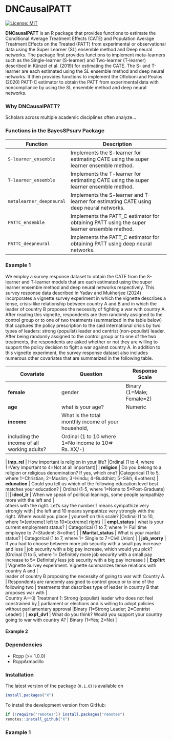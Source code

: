 
<!-- README.md is generated from README.Rmd. Please edit that file -->

# DNCausalPATT

<!-- badges: start -->


[![License:
MIT](https://img.shields.io/badge/License-MIT-yellow.svg)](https://opensource.org/licenses/MIT)

<!-- badges: end -->

**DNCausalPATT** is an R package that provides functions to estimate the Conditional Average Treatment Effects (CATE) 
and Population Average Treatment Effects on the Treated (PATT) from experimental or observational data using the 
Super Learner (SL) ensemble method and Deep neural networks. The package first provides functions to implement meta-learners
such as the Single-learner (S-learner) and Two-learner (T-learner) described in Künzel et al. (2019) for estimating the CATE.
The S- and T-learner are each estimated using the SL ensemble method and deep neural networks. It then provides functions to 
implement the Ottoboni and Poulos (2020) PATT-C estimator to obtain the PATT from experimental data with noncompliance by using 
the SL ensemble method and deep neural networks.    

### Why DNCausalPATT?

Scholars across multiple academic disciplines often analyze...

### Functions in the BayesSPsurv Package

| Function                | Description                                                                                |
|-------------------------|--------------------------------------------------------------------------------------------|
| `S-learner_ensemble`    | Implements the S-learner for estimating CATE using the super learner ensemble method.      |
| `T-learner_ensemble`    | Implements the T-learner for estimating CATE using the super learner ensemble method.      |
| `metalearner_deepneural`| Implements the S-learner and T-learner for estimating CATE using deep neural networks.     |
| `PATTC_ensemble`        | Implements the PATT_C estimator for obtaining PATT using the super learner ensemble method.|
| `PATTC_deepneural`      | Implements the PATT_C estimator for obtaining PATT using deep neural networks.             |


### Example 1

We employ a survey response dataset to obtain the CATE from the S-learner and T-learner models that are each estimated using the
super learner ensemble method and deep neural networks respectively. This survey response data described in Yadav and Mukherjee (2024) incorporates 
a vignette survey experiment in which the vignette describes a tense, crisis-like relationship between country A and B and in which the leader of 
country B proposes the necessity of fighting a war with country A. After reading this vignette, respondents are then randomly assigned to the control group 
or to one of two treatments (summarized in the table below) that captures the policy prescription to the said international crisis by two types of leaders: 
strong (populist) leader and centrist (non-populist) leader. After being randomly assigned to the control group or to one of the two treatments, the respondents are 
asked whether or not they are willing to support the policy decision to fight a war against country A. In addition to this vignette experiment, the survey response 
dataset also includes numerous other covariates that are summarized in the following table.    

| **Covariate**     | **Question**                                                                              |   **Response Scale**                |                        
| ------------------| ----------------------------------------------------------------------------------------- |-------------------------------------|
| **female**        | gender                                                                                    | Binary (1=Male; Female=2)           |
| **age**           | what is your age?                                                                         | Numeric                  |
| **income**        | What is the total monthly income of your household,                                       | 
                     including the income of all working adults?                                                |Ordinal (1 to 10 where 1=No income to 10=> Rs. XX/-)|
                     
| **imp_rel**       | How important is religion in your life?                                                   |Ordinal (1 to 4, where 1=Very important to 4=Not at all important)|
| **religion**      | Do you belong to a religion or religious denomination? If yes, which one?                 |Categorical (1 to 5, where 1=Christian; 2=Muslim; 3=Hindu; 4=Buddhist; 5=Sikh; 6=others)
| **education**     | Could you tell us which of the following education level best matches your 
                      education?                                                                                |   Ordinal (1-5, where 1=None to 5=Post-Graduate) |
|| **ideol_lr**      |  When we speak of political leanings, some people sympathize more with the left and      |   
                       others with the right. Let’s say the number 1 means sympathize very strongly with        |
                       the left and 10 means sympathize very strongly with the right. Where would you place     |
                       yourself on this scale?                                                                  |Ordinal (1 to 10, where 1=[extreme] left to 10=[extreme] right) |
| **empl_status**     | what is your current employment status?                                                 | Categorical (1 to 7, where 1= Full time employee to 7=Student; 8=other) |
| **Marital_status**  | What is your marital status?                                                            | Categorical (1 to 7, where 1= Single to 7=Civil Union)         |
| **job_worry**       |  If you had to choose between more job security with a small pay increase and less       |
                        job security with a big pay increase, which would you pick?                              |Ordinal (1 to 5, where 1= Definitely more job security with a small pay 
                        increase to 5= Definitely less job security with a big pay increase )
| **Exp1trt**        |  Vignette Survey experiment. Vignette summarizes tense relations with country A and       |  
                        leader of country B proposing the necessity of going to war with Country A.              |
                        Respondents are randomly assigned to control group or to one of the following two        |
                        treatments that describes type of leader in country B that proposes war with             |  
                        Country A—(i) Treatment 1: Strong (populist) leader who does not feel constrained by     |
                        parliament or elections and is willing to adopt policies without parliamentary approval  |Binary (1=Strong Leader; 2=Centrist Leader)        |
| **exp1_dv1**       |  What do you think? Would you support your country going to war with country A?           | Binary (1=Yes; 2=No) |

#### Example 2

### Dependencies

-   Rcpp (&gt;= 1.0.0)
-   RcppArmadillo


### Installation

The latest version of the package (`0.1.0`) is available on 

``` r
install.packages("X")
```

To install the development version from GitHub:

``` r
if (!require("remotes")) install.packages("remotes")
remotes::install_github("X")
```

### Example 1
